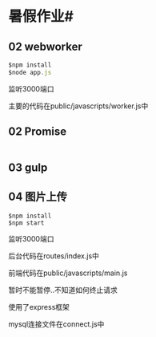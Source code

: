 # 暑假作业#







## 02 webworker ##

```javascript
$npm install
$node app.js
```

监听3000端口

主要的代码在public/javascripts/worker.js中

## 02 Promise

```

```





## 03 gulp





## 04 图片上传

```
$npm install
$npm start
```

监听3000端口 

后台代码在routes/index.js中

前端代码在public/javascripts/main.js

暂时不能暂停..不知道如何终止请求

使用了express框架

mysql连接文件在connect.js中